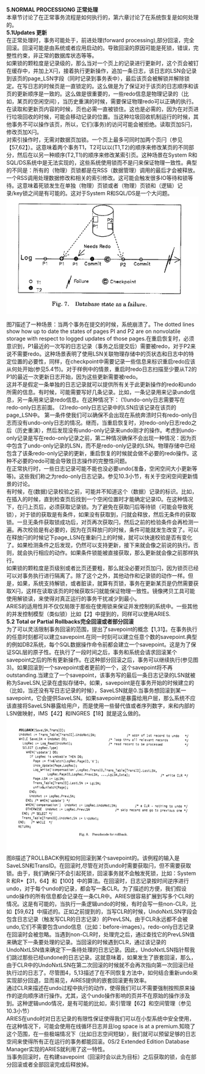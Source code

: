 **5.NORMAL PROCESSIONG 正常处理**  
本章节讨论了在正常事务流程是如何执行的，第六章讨论了在系统恢复是如何处理的。  
**5.1Updates 更新**  
在正常处理时，事务可能处于，前进处理(forward processing),部分回滚，完全回滚。回滚可能是由系统或者应用启动的。导致回滚的原因可能是死锁，错误，完整性约束，非正常的数据库状态等等。  
如果锁的颗粒度是记录级的，那么当对一个页上的记录进行更新时，这个页会被钉在缓存中，并加上X闩，接着执行更新操作，追加一条日志，该日志的LSN会记录到该页的page_LSN字段（同时记录到事务表中），最后该页会被解锁并解除锁定。在写日志的时候页是一直锁定的。这么做是为了保证对于该页的日志顺序和该页的更新顺序是一致的。这么做是很重要的，一些redo信息是物理记录的（比如，某页的空闲空间），当历史重演的时候，需要保证物理redo可以正确的执行。在读取和更新页内容的时候，页也必需一直被锁住。这也是必需的，因为在对页进行垃圾回收的时候，可能会移动记录的位置。当这种垃圾回收机制运行的时候，其他事务不可以操作该页，所以，它们(事务)的访问可能会被拒绝。读取页加S闩，修改页加X闩。  
对索引操作时，无需对数据页加锁。一个页上最多可同时加两个页闩（参见【57,62】）。这意味着两个事务T1，T2可以以(T1,T2)的顺序来修改某页的不同部分，然后在以另一种顺序(T2,T1)的顺序来修改某索引页。这种场景在System R和SQL/DS系统中是无法实现的，这些系统使用锁而不是闩来保证物理一致性。典型的不同是：所有的（物理）页锁都是在RSS（数据管理）调用的最后才会被释放。一个RSS调用处理数据修改和相关的索引修改。这可能会触发很多IO等待和锁等待。这意味着死锁发生在单独（物理）页锁或者（物理）页锁和（逻辑）记录/key锁之间是有可能的。这对于System R和SQL/DS是一个大问题。  
![](./img/fig7.png)  

图7描述了一种场景：当两个事务在提交的时候，系统崩溃了。The dotted lines show how up to date the states of pages PI and P2 are on nonvolatile storage with respect to logged updates of those pages.在重启恢复时，必须意识到，P1最近的一次写的日志记录（事务之后提交后）需要被redo，对于P2来说不需要redo。这种场景表明了使用LSN关联物理存储中的页状态和日志中的特定位置的必要性，同样，在checkpoint中需要记录一些信息来标识重启redo应该从何处开始(参见5.4节)。对于样例中的情景，重启时redo日志扫描至少要从T2的P1的最近一次更新日志开始，因为这些更新需要被redo。  
这并不是假定一条单独的日志记录就可以提供所有关于此更新操作的redo和undo所需的信息。有时候，可能需要写好几条记录。比如，一条记录用来记录undo信息，另一条用来记录redo信息。在这种情况下：
(1)undo-only日志需要写在redo-only日志前面。
(2)redo-only日志记录中的LSN应该记录在该页的page_LSN中。
第一条件使我们可以确保不会出现在系统奔溃时只有redo-only日志而没有undo-only日志的情况。继而，当重启恢复时，对redo-only日志redo之后（历史重演），然后发现没有undo-only记录来undo刚才的操作。考虑到undo-only记录是写在redo-only记录之前，第二种情况确保不会出现一种情况：因为页中包含了undo-only记录的LSN，而不是redo-only记录的LSN。物理存储中已经包含了该条redo-only记录的更新，重启恢复的时候就会做不必要的redo操作。这种不必要的redo可能会导致日志操作的完整性问题。  
在正常执行时，一些日志记录可能不能也没必要undo(准备，空闲空间大小更新等等)。这些我们称之为redo-only日志记录。参见10.3小节，有关于空闲空间更新情景的讨论。  
有时候，在(数据)记录校验之前，可能并不知道这个（数据）记录的标识。比如，在插入的时候，直到检查页后找到一个空闲位置时才能确定记录ID。在这种情况下，在闩上页后，必须获取记录锁。为了避免在获取闩后等待锁（可能会导致死锁），对于锁的获取是有条件，如果没有获取到，闩就会释放，然后无条件的获取锁。一旦无条件获取锁成功后，对页再次获取闩，然后之前的检验条件会再检测一遍。再次校验是有必要的，因为在页释放闩的时候，条件可能就发生改变了。可以在释放闩的时候记下page_LSN在重新闩上的时候，就可以快速校验是否有变化了。如果检测条件之后发现，仍然可以支持更新，接下来就会像之前说的执行。否则，就会执行相应的动作。如果条件锁能被直接获取，那么更新就会像之前那样执行。  
如果锁的颗粒度是页级别或者比页还要粗，那么就没必要对页加闩，因为锁页已经可以对事务执行进行隔离了。除了这个之外，其他动作和记录锁的动作一样。但是，如果，系统支持解锁，或者脏读，就算有页锁，事务在更新某页是仍然需要获取X闩，这样在读取该页的时候获取S闩就能保证物理一致性。镜像拷贝工具可能使用解锁读，来使得对真正运行的事务干扰减少到最小。  
ARIES的适用性并不仅仅局限于那些在使用锁来保证并发控制的系统中。一些其他的并发控制模型（类似锁）比如【2】中提到的，同样可以使用ARIES.  
**5.2 Total or Partial Rollbacks完全回滚或者部分回滚**  
为了可以灵活限制事务回滚的范围，提出了savepoint的概念【1,31】。在事务执行的任意时刻都可以建立savepoint.在同一时刻可以建立任意个数的savepoint.典型的例如DB2系统，每个SQL数据操作命令前都会建立一个savepoint。这是为了保证SQL层的原子性。在执行了一段时间之后，事务和系统会请求回滚某个savepoint之后的所有更新操作。在这种部分回滚之后，事务可以继续执行(参见图3)。如果回滚到一个savepoint或者更前的一个，这个savepoint将不再outstanding.当建立了一个savepoint，该事务写的最后一条日志记录的LSN就被称为SaveLSN,记录在虚拟存储中。如果，savepoint是在事务开始的时候建立的（比如，当还没有写日志记录的时候），SaveLSN就是0.当事务想回滚到某一savepoint，它会提供SaveLSN。如果savepoint是暴露给用户层，那么系统不应该直接将SaveLSN暴露给用户，而是使用一些替代值或者序列数字，来和内部的LSN做映射，IMS【42】和INGRES【18】就是这么做的。  
![](./img/fig8.png)  
图8描述了ROLLBACK例程如何回滚到某个savepoint的。该例程的输入是SaveLSN和TransID。在回滚时,尽管在对页undo时需要获取闩，但不需要获取锁。由于，我们确保闩不会引起死锁，回滚事务就不会触发死锁，比如：System R 和R*【31，64】和【100】中的算法。在回滚时，日志记录按时间逆序进行undo，对于每个undo的记录，都会写一条CLR。为了描述的方便，我们假设undo操作的所有信息都会记录在一条CLR中。ARIES很容易扩展到写多个CLR的情况。这是有可能的，当执行一条逻辑undo的时候，有时会写一些non-CLR，比如【59,62】中描述的。正如之前提到的，当写CLR的时候，UndoNxtLSN字段会包含日志记录（触发写CLR的日志记录）的PrevLSN。由于CLR永远都不会被undo,它们不需要包含undo信息（比如：before-images）。redo-only日志记录在回滚时会被忽略。当遇到non-CLR时，处理完之后，通过查找它的PrevLSN值来确定下一条要处理的记录。当回滚的时候遇到CLR，通过该记录的UndoNxtLSN值来确定下一条待处理的日志记录。因此，UndoNxtLSN指针帮我们跳过那些已经undone的日志记录。这就意味着，如果发生了嵌套回滚，那么，由于CLR中的UndoNxtLSN在第二次回滚的时候就不会再次指向第一次回滚已经执行过的日志了。尽管图4，5,13描述了在不同恢复方法中，如何结合重新undo来实现部分回退，显而易见，AIRES提供的嵌套回滚更有效率。  
通过CLR来描述在undo过程中执行的动作，使得我们可以不需要强制按照原来操作的逆向顺序进行操作。尤其，这个undo操作影响的页并不在原始的操作涉及到。这种逻辑undo情况，是有可能的比如，索引管理【62】和空间管理（参见10.3小节）  
ARIES在undo时对日志记录的有限性保证使得我们可以在小型系统中安全使用，在这种情况下，可能会使用在线循环日志并且log space is at a premium.知晓了这个范围，在一些极端情况下（比如日志空间短缺），我们就可以预留足够的日志空间来使得所有正在运行的事务都能回滚。0S/2 Extended Edition Database Manager实现的ARIES就利用了这一特性。  
当事务回滚时，在构建savepoint（回滚时会以此为目标）之后获取的锁，会在部分回滚或者全部回滚完成后释放掉。

